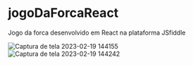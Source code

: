 # jogoDaForcaReact
Jogo da forca desenvolvido em React na plataforma JSfiddle


![Captura de tela 2023-02-19 144155](https://user-images.githubusercontent.com/99829800/219965313-93ac8243-8e2e-4cb4-a4b2-f0cf5ef4b40c.png)
![Captura de tela 2023-02-19 144242](https://user-images.githubusercontent.com/99829800/219965314-5096fa61-2c21-4f01-b37d-79b3fbdfd732.png)

